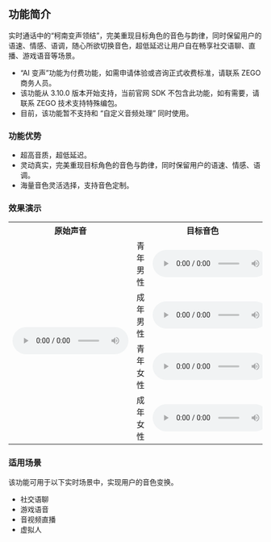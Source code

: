 ## 功能简介

实时通话中的“柯南变声领结”，完美重现目标角色的音色与韵律，同时保留用户的语速、情感、语调，随心所欲切换音色，超低延迟让用户自在畅享社交语聊、直播、游戏语音等场景。

<div class="mk-warning">

- “AI 变声”功能为付费功能，如需申请体验或咨询正式收费标准，请联系 ZEGO 商务人员。
- 该功能从 3.10.0 版本开始支持，当前官网 SDK 不包含此功能，如有需要，请联系 ZEGO 技术支持特殊编包。
- 目前，该功能暂不支持和 “自定义音频处理” 同时使用。
</div>

### 功能优势

- 超高音质，超低延迟。
- 灵动真实，完美重现目标角色的音色与韵律，同时保留用户的语速、情感、语调。
- 海量音色灵活选择，支持音色定制。

### 效果演示

<table>
  <colgroup>
    <col width="30%">
    <col width="10%">
    <col width="30%">
    <col width="30%">
  </colgroup>
<tbody><tr>
<th>原始声音</th>
<th colspan="2">目标音色</th>
<th>AI 变声后</th>
</tr>
<tr>
<td rowspan="4"><audio src="https://doc-media.zego.im/sdk-doc/doc/video/Express_Video_SDK/Audio/VoiceChanger/original_voice.wav" controls=""  controlsList="nodownload noplaybackrate" style="width: 230px;">您的浏览器不支持 audio 标签。</audio></td>
<td>青年男性</td>
<td><audio src="https://doc-media.zego.im/sdk-doc/doc/video/Express_Video_SDK/Audio/VoiceChanger/young_male_target_voice.wav" controls=""  controlsList="nodownload noplaybackrate" style="width: 230px;">您的浏览器不支持 audio 标签。</audio></td>
<td><audio src="https://doc-media.zego.im/sdk-doc/doc/video/Express_Video_SDK/Audio/VoiceChanger/young_male_changer_voice.wav" controls=""  controlsList="nodownload noplaybackrate" style="width: 230px;">您的浏览器不支持 audio 标签。</audio></td>
</tr>
<tr>
<td>成年男性</td>
<td><audio src="https://doc-media.zego.im/sdk-doc/doc/video/Express_Video_SDK/Audio/VoiceChanger/adult_male_target_voice.wav" controls=""  controlsList="nodownload noplaybackrate" style="width: 230px;">您的浏览器不支持 audio 标签。</audio></td>
<td><audio src="https://doc-media.zego.im/sdk-doc/doc/video/Express_Video_SDK/Audio/VoiceChanger/adult_male_changer_voice.wav" controls=""  controlsList="nodownload noplaybackrate" style="width: 230px;">您的浏览器不支持 audio 标签。</audio></td>
</tr>
<tr>
<td>青年女性</td>
<td><audio src="https://doc-media.zego.im/sdk-doc/doc/video/Express_Video_SDK/Audio/VoiceChanger/young_female_target_voice.wav" controls=""  controlsList="nodownload noplaybackrate" style="width: 230px;">您的浏览器不支持 audio 标签。</audio></td>
<td><audio src="https://doc-media.zego.im/sdk-doc/doc/video/Express_Video_SDK/Audio/VoiceChanger/young_female_changer_voice.wav" controls=""  controlsList="nodownload noplaybackrate" style="width: 230px;">您的浏览器不支持 audio 标签。</audio></td>
</tr>
<tr>
<td>成年女性</td>
<td><audio src="https://doc-media.zego.im/sdk-doc/doc/video/Express_Video_SDK/Audio/VoiceChanger/adult_female_target_voice.wav" controls=""  controlsList="nodownload noplaybackrate" style="width: 230px;">您的浏览器不支持 audio 标签。</audio></td>
<td><audio src="https://doc-media.zego.im/sdk-doc/doc/video/Express_Video_SDK/Audio/VoiceChanger/adult_female_changer_voice.wav" controls=""  controlsList="nodownload noplaybackrate" style="width: 230px;">您的浏览器不支持 audio 标签。</audio></td>
</tr>
</tbody></table>

### 适用场景

该功能可用于以下实时场景中，实现用户的音色变换。

- 社交语聊
- 游戏语音
- 音视频直播
- 虚拟人































